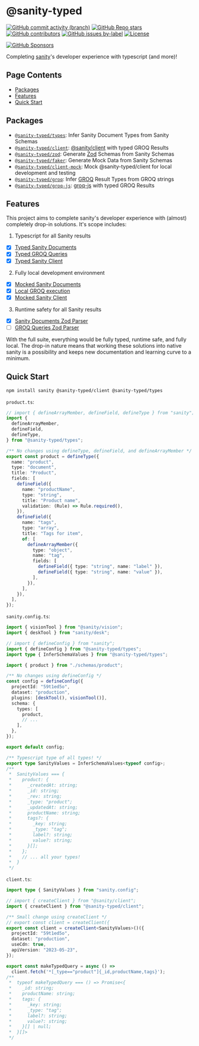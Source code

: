 <!-- >>>>>> BEGIN GENERATED FILE (include): SOURCE _README.md -->
# @sanity-typed

[![GitHub commit activity (branch)](https://img.shields.io/github/commit-activity/m/saiichihashimoto/sanity-typed?style=flat&logo=github)](https://github.com/saiichihashimoto/sanity-typed/pulls?q=is%3Apr+is%3Aclosed)
[![GitHub Repo stars](https://img.shields.io/github/stars/saiichihashimoto/sanity-typed?style=flat&logo=github)](https://github.com/saiichihashimoto/sanity-typed/stargazers)
[![GitHub contributors](https://img.shields.io/github/contributors/saiichihashimoto/sanity-typed?style=flat&logo=github)](https://github.com/saiichihashimoto/sanity-typed/graphs/contributors)
[![GitHub issues by-label](https://img.shields.io/github/issues/saiichihashimoto/sanity-typed/help%20wanted?style=flat&logo=github&color=007286)](https://github.com/saiichihashimoto/sanity-typed/labels/help%20wanted)
[![License](https://img.shields.io/github/license/saiichihashimoto/sanity-typed?style=flat)](LICENSE)

[![GitHub Sponsors](https://img.shields.io/github/sponsors/saiichihashimoto?style=flat)](https://github.com/sponsors/saiichihashimoto)

Completing [sanity](https://www.sanity.io/)'s developer experience with typescript (and more)!

## Page Contents
- [Packages](#packages)
- [Features](#features)
- [Quick Start](#quick-start)

## Packages

- [`@sanity-typed/types`](packages/types): Infer Sanity Document Types from Sanity Schemas
- [`@sanity-typed/client`](packages/client): [@sanity/client](https://github.com/sanity-io/client) with typed GROQ Results
- [`@sanity-typed/zod`](packages/zod): Generate [Zod](https://zod.dev) Schemas from Sanity Schemas
- [`@sanity-typed/faker`](packages/faker): Generate Mock Data from Sanity Schemas
- [`@sanity-typed/client-mock`](packages/client-mock): Mock @sanity-typed/client for local development and testing
- [`@sanity-typed/groq`](packages/groq): Infer [GROQ](https://github.com/sanity-io/groq) Result Types from GROQ strings
- [`@sanity-typed/groq-js`](packages/groq-js): [groq-js](https://github.com/sanity-io/groq-js) with typed GROQ Results

## Features

This project aims to complete sanity's developer experience with (almost) completely drop-in solutions. It's scope includes:

1. Typescript for all Sanity results

- [x] [Typed Sanity Documents](packages/types)
- [x] [Typed GROQ Queries](packages/groq)
- [x] [Typed Sanity Client](packages/client)

2. Fully local development environment

- [x] [Mocked Sanity Documents](packages/faker)
- [x] [Local GROQ execution](packages/groq-js)
- [x] [Mocked Sanity Client](packages/client-mock)

3. Runtime safety for all Sanity results

- [x] [Sanity Documents Zod Parser](packages/zod)
- [ ] [GROQ Queries Zod Parser](https://github.com/saiichihashimoto/sanity-typed/issues/306)

With the full suite, everything would be fully typed, runtime safe, and fully local. The drop-in nature means that working these solutions into native sanity is a possibility and keeps new documentation and learning curve to a minimum.

## Quick Start

```bash
npm install sanity @sanity-typed/client @sanity-typed/types
```

<!-- >>>>>> BEGIN INCLUDED FILE (typescript): SOURCE packages/example-studio/schemas/product.ts -->
```product.ts```:
```typescript
// import { defineArrayMember, defineField, defineType } from "sanity";
import {
  defineArrayMember,
  defineField,
  defineType,
} from "@sanity-typed/types";

/** No changes using defineType, defineField, and defineArrayMember */
export const product = defineType({
  name: "product",
  type: "document",
  title: "Product",
  fields: [
    defineField({
      name: "productName",
      type: "string",
      title: "Product name",
      validation: (Rule) => Rule.required(),
    }),
    defineField({
      name: "tags",
      type: "array",
      title: "Tags for item",
      of: [
        defineArrayMember({
          type: "object",
          name: "tag",
          fields: [
            defineField({ type: "string", name: "label" }),
            defineField({ type: "string", name: "value" }),
          ],
        }),
      ],
    }),
  ],
});
```
<!-- <<<<<< END INCLUDED FILE (typescript): SOURCE packages/example-studio/schemas/product.ts -->
<!-- >>>>>> BEGIN INCLUDED FILE (typescript): SOURCE packages/example-studio/sanity.config.ts -->
```sanity.config.ts```:
```typescript
import { visionTool } from "@sanity/vision";
import { deskTool } from "sanity/desk";

// import { defineConfig } from "sanity";
import { defineConfig } from "@sanity-typed/types";
import type { InferSchemaValues } from "@sanity-typed/types";

import { product } from "./schemas/product";

/** No changes using defineConfig */
const config = defineConfig({
  projectId: "59t1ed5o",
  dataset: "production",
  plugins: [deskTool(), visionTool()],
  schema: {
    types: [
      product,
      // ...
    ],
  },
});

export default config;

/** Typescript type of all types! */
export type SanityValues = InferSchemaValues<typeof config>;
/**
 *  SanityValues === {
 *    product: {
 *      _createdAt: string;
 *      _id: string;
 *      _rev: string;
 *      _type: "product";
 *      _updatedAt: string;
 *      productName: string;
 *      tags?: {
 *        _key: string;
 *        _type: "tag";
 *        label?: string;
 *        value?: string;
 *      }[];
 *    };
 *    // ... all your types!
 *  }
 */
```
<!-- <<<<<< END INCLUDED FILE (typescript): SOURCE packages/example-studio/sanity.config.ts -->
<!-- >>>>>> BEGIN INCLUDED FILE (typescript): SOURCE packages/example-app/src/sanity/client.ts -->
```client.ts```:
```typescript
import type { SanityValues } from "sanity.config";

// import { createClient } from "@sanity/client";
import { createClient } from "@sanity-typed/client";

/** Small change using createClient */
// export const client = createClient({
export const client = createClient<SanityValues>()({
  projectId: "59t1ed5o",
  dataset: "production",
  useCdn: true,
  apiVersion: "2023-05-23",
});

export const makeTypedQuery = async () =>
  client.fetch('*[_type=="product"]{_id,productName,tags}');
/**
 *  typeof makeTypedQuery === () => Promise<{
 *    _id: string;
 *    productName: string;
 *    tags: {
 *      _key: string;
 *      _type: "tag";
 *      label?: string;
 *      value?: string;
 *    }[] | null;
 *  }[]>
 */
```
<!-- <<<<<< END INCLUDED FILE (typescript): SOURCE packages/example-app/src/sanity/client.ts -->
<!-- <<<<<< END GENERATED FILE (include): SOURCE _README.md -->
